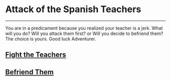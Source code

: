 # Attack of the Spanish Teachers

--------------------------------

You are in a predicament because you realized your teacher is a jerk. What will you do? Will you attack them first? or Will you decide to befriend them? The choice is yours. Good luck Adventurer.

## [Fight the Teachers](fight-them/fight-them.md)
## [Befriend Them](befriend-them/give.md)